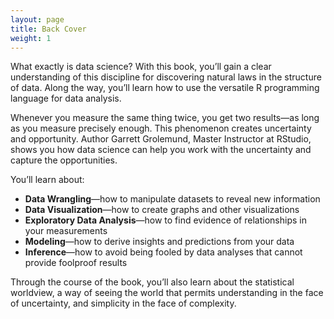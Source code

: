 ```yaml
---
layout: page
title: Back Cover
weight: 1
---
```


What exactly is data science? With this book, you’ll gain a clear understanding of this discipline for discovering natural laws in the structure of data. Along the way, you’ll learn how to use the versatile R programming language for data analysis. 

Whenever you measure the same thing twice, you get two results—as long as you measure precisely enough. This phenomenon creates uncertainty and opportunity. Author Garrett Grolemund, Master Instructor at RStudio, shows you how data science can help you work with the uncertainty and capture the opportunities. 

You’ll learn about: 

* **Data Wrangling**—how to manipulate datasets to reveal new information
* **Data Visualization**—how to create graphs and other visualizations 
* **Exploratory Data Analysis**—how to find evidence of relationships in your measurements 
* **Modeling**—how to derive insights and predictions from your data 
* **Inference**—how to avoid being fooled by data analyses that cannot provide fool­proof results 

Through the course of the book, you’ll also learn about the statistical worldview, a way of seeing the world that permits understanding in the face of uncertainty, and simplicity in the face of complexity.


